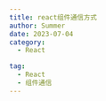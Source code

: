 ```yaml
---
title: react组件通信方式
author: Summer
date: 2023-07-04
category:
  - React

tag:
  - React
  - 组件通信
---
```

